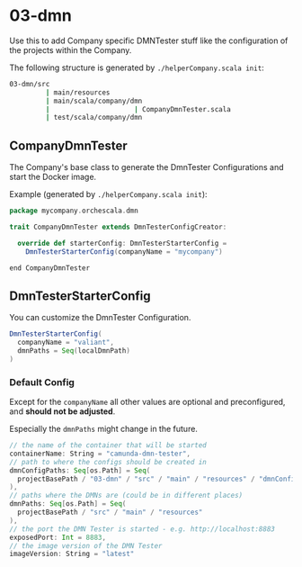 # 03-dmn
Use this to add Company specific DMNTester stuff like the configuration of the projects within the Company.

The following structure is generated by `./helperCompany.scala init`:

```bash
03-dmn/src
         | main/resources
         | main/scala/company/dmn
         |                     | CompanyDmnTester.scala          
         | test/scala/company/dmn       
```

## CompanyDmnTester
The Company's base class to generate the DmnTester Configurations and start the Docker image.

Example (generated by `./helperCompany.scala init`):

```scala
package mycompany.orchescala.dmn

trait CompanyDmnTester extends DmnTesterConfigCreator:

  override def starterConfig: DmnTesterStarterConfig =
    DmnTesterStarterConfig(companyName = "mycompany")

end CompanyDmnTester
```

## DmnTesterStarterConfig
You can customize the DmnTester Configuration.

```scala
DmnTesterStarterConfig(
  companyName = "valiant",
  dmnPaths = Seq(localDmnPath)
)
```

### Default Config

Except for the `companyName` all other values are optional and preconfigured,
and **should not be adjusted**. 

Especially the `dmnPaths` might change in the future.

```scala
// the name of the container that will be started
containerName: String = "camunda-dmn-tester",
// path to where the configs should be created in
dmnConfigPaths: Seq[os.Path] = Seq(
  projectBasePath / "03-dmn" / "src" / "main" / "resources" / "dmnConfigs"
),
// paths where the DMNs are (could be in different places)
dmnPaths: Seq[os.Path] = Seq(
  projectBasePath / "src" / "main" / "resources"
),
// the port the DMN Tester is started - e.g. http://localhost:8883
exposedPort: Int = 8883,
// the image version of the DMN Tester
imageVersion: String = "latest"
```

